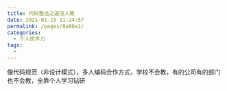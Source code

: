 ```yaml
---
title: 代码整洁之道没人教
date: 2021-01-15 11:24:57
permalink: /pages/8e88e1/
categories:
  - 个人技术力
tags:
  - 
---
```

像代码规范（非设计模式），多人编码合作方式，学校不会教，有的公司有的部门也不会教，全靠个人学习钻研

